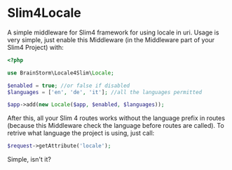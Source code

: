 # Slim4Locale
A simple middleware for Slim4 framework for using locale in uri.
Usage is very simple, just enable this Middleware (in the Middleware part of your Slim4 Project) with:

```php
<?php

use BrainStorm\Locale4Slim\Locale;

$enabled = true; //or false if disabled
$languages = ['en', 'de', 'it']; //all the languages permitted

$app->add(new Locale($app, $enabled, $languages));
```
After this, all your Slim 4 routes works without the language prefix in routes (because this Middleware check the language before routes are called).
To retrive what language the project is using, just call:
```php
$request->getAttribute('locale');
```
Simple, isn't it?
